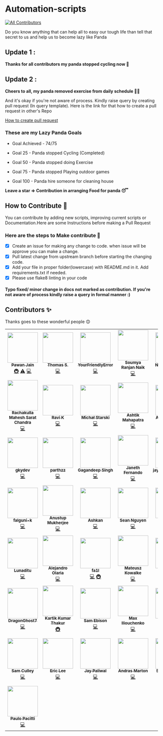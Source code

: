 # Automation-scripts
<!-- ALL-CONTRIBUTORS-BADGE:START - Do not remove or modify this section -->
[![All Contributors](https://img.shields.io/badge/all_contributors-50-orange.svg?style=flat-square)](#contributors-)
<!-- ALL-CONTRIBUTORS-BADGE:END -->

Do you know anything that can help all to easy our tough life than tell that secret to us and help us to become lazy like Panda

## Update 1 :
**Thanks for all contributors my panda stopped cycling now 🛴** 

## Update 2 :
**Cheers to all, my panda removed exercise from daily schedule 🤸‍♂️**

And it's okay if you're not aware of process. Kindly raise query by creating pull request (In query template). Here is the link for that how to create a pull request in other's Repo

[How to create pull request](https://opensource.com/article/19/7/create-pull-request-github)

### These are my Lazy Panda Goals

* Goal Achieved - 74/75

* Goal 25 - Panda stopped Cycling (Completed)
* Goal 50 - Panda stopped doing Exercise
* Goal 75 - Panda stopped Playing outdoor games
* Goal 100 - Panda hire someone for cleaning house

**Leave a star => Contribution in arranging Food for panda 😴**

## How to Contribute 🤔

You can contribute by adding new scripts, improving current scripts or Documentation.Here are some Instructions
before making a Pull Request

### Here are the steps to Make contribute 👣

- [x] Create an issue for making any change to code. when issue will be approve you can make a change.
- [x] Pull latest change from upstream branch before starting the changing code.
- [x] Add your file in proper folder(lowercase) with README.md in it. Add requirements.txt if needed.
- [x] Please use flake8 linting in your code

#### Typo fixed/ minor change in docs not marked as contribution. If you're not aware of process kindly raise a query in formal manner :)
## Contributors ✨

Thanks goes to these wonderful people 😊

<!-- ALL-CONTRIBUTORS-LIST:START - Do not remove or modify this section -->
<!-- prettier-ignore-start -->
<!-- markdownlint-disable -->
<table>
  <tr>
    <td align="center"><a href="https://github.com/pawangeek"><img src="https://avatars0.githubusercontent.com/u/42181691?v=4" width="100px;" alt=""/><br /><sub><b>Pawan Jain</b></sub></a><br /><a href="#infra-pawangeek" title="Infrastructure (Hosting, Build-Tools, etc)">🚇</a> <a href="https://github.com/python-geeks/Automation-scripts/commits?author=pawangeek" title="Tests">⚠️</a> <a href="https://github.com/python-geeks/Automation-scripts/commits?author=pawangeek" title="Code">💻</a></td>
    <td align="center"><a href="https://github.com/Sacrezar"><img src="https://avatars2.githubusercontent.com/u/38185428?v=4" width="100px;" alt=""/><br /><sub><b>Thomas S.</b></sub></a><br /><a href="https://github.com/python-geeks/Automation-scripts/commits?author=Sacrezar" title="Code">💻</a></td>
    <td align="center"><a href="https://github.com/YourFriendlyError"><img src="https://avatars3.githubusercontent.com/u/41340245?v=4" width="100px;" alt=""/><br /><sub><b>YourFriendlyError</b></sub></a><br /><a href="https://github.com/python-geeks/Automation-scripts/commits?author=YourFriendlyError" title="Code">💻</a></td>
    <td align="center"><a href="https://github.com/SoumyaRanjanNaik"><img src="https://avatars3.githubusercontent.com/u/44408204?v=4" width="100px;" alt=""/><br /><sub><b>Soumya Ranjan Naik</b></sub></a><br /><a href="https://github.com/python-geeks/Automation-scripts/commits?author=SoumyaRanjanNaik" title="Code">💻</a></td>
    <td align="center"><a href="http://niccolomarcon.it"><img src="https://avatars1.githubusercontent.com/u/9902267?v=4" width="100px;" alt=""/><br /><sub><b>Niccolò Marcon</b></sub></a><br /><a href="https://github.com/python-geeks/Automation-scripts/commits?author=niccolomarcon" title="Code">💻</a></td>
    <td align="center"><a href="http://hpnightowl.github.io"><img src="https://avatars1.githubusercontent.com/u/48650798?v=4" width="100px;" alt=""/><br /><sub><b>HARSH</b></sub></a><br /><a href="https://github.com/python-geeks/Automation-scripts/commits?author=hpnightowl" title="Code">💻</a></td>
    <td align="center"><a href="https://www.linkedin.com/in/javier-marina-miranda-1a12111a0/"><img src="https://avatars1.githubusercontent.com/u/2737599?v=4" width="100px;" alt=""/><br /><sub><b>Javi Marina</b></sub></a><br /><a href="https://github.com/python-geeks/Automation-scripts/commits?author=javmarina" title="Code">💻</a></td>
  </tr>
  <tr>
    <td align="center"><a href="https://github.com/maheshschand"><img src="https://avatars0.githubusercontent.com/u/56237961?v=4" width="100px;" alt=""/><br /><sub><b>Rachakulla Mahesh Sarat Chandra</b></sub></a><br /><a href="https://github.com/python-geeks/Automation-scripts/commits?author=maheshschand" title="Code">💻</a></td>
    <td align="center"><a href="https://github.com/rkgeekoftheweek"><img src="https://avatars2.githubusercontent.com/u/50319065?v=4" width="100px;" alt=""/><br /><sub><b>Ravi K</b></sub></a><br /><a href="https://github.com/python-geeks/Automation-scripts/commits?author=rkgeekoftheweek" title="Code">💻</a></td>
    <td align="center"><a href="https://github.com/michalStarski"><img src="https://avatars3.githubusercontent.com/u/32843198?v=4" width="100px;" alt=""/><br /><sub><b>Michał Starski</b></sub></a><br /><a href="https://github.com/python-geeks/Automation-scripts/commits?author=michalStarski" title="Code">💻</a></td>
    <td align="center"><a href="https://github.com/fieryash"><img src="https://avatars2.githubusercontent.com/u/48550799?v=4" width="100px;" alt=""/><br /><sub><b>Ashtik Mahapatra</b></sub></a><br /><a href="https://github.com/python-geeks/Automation-scripts/commits?author=fieryash" title="Code">💻</a></td>
    <td align="center"><a href="https://github.com/aayuv17"><img src="https://avatars0.githubusercontent.com/u/59158445?v=4" width="100px;" alt=""/><br /><sub><b>Aayushi Varma</b></sub></a><br /><a href="https://github.com/python-geeks/Automation-scripts/commits?author=aayuv17" title="Code">💻</a></td>
    <td align="center"><a href="https://github.com/Aakasha01Agarwal"><img src="https://avatars0.githubusercontent.com/u/58568036?v=4" width="100px;" alt=""/><br /><sub><b>Aakash Agarwal</b></sub></a><br /><a href="https://github.com/python-geeks/Automation-scripts/commits?author=Aakasha01Agarwal" title="Code">💻</a></td>
    <td align="center"><a href="https://www.linkedin.com/in/shubham-singh-356ba5168"><img src="https://avatars0.githubusercontent.com/u/47265493?v=4" width="100px;" alt=""/><br /><sub><b>suubh</b></sub></a><br /><a href="https://github.com/python-geeks/Automation-scripts/commits?author=suubh" title="Code">💻</a></td>
  </tr>
  <tr>
    <td align="center"><a href="https://github.com/gkydev"><img src="https://avatars3.githubusercontent.com/u/26537245?v=4" width="100px;" alt=""/><br /><sub><b>gkydev</b></sub></a><br /><a href="https://github.com/python-geeks/Automation-scripts/commits?author=gkydev" title="Code">💻</a></td>
    <td align="center"><a href="https://github.com/parth93QA"><img src="https://avatars1.githubusercontent.com/u/55730488?v=4" width="100px;" alt=""/><br /><sub><b>parthzz</b></sub></a><br /><a href="https://github.com/python-geeks/Automation-scripts/commits?author=parth93QA" title="Code">💻</a></td>
    <td align="center"><a href="https://github.com/GaganSingh5"><img src="https://avatars1.githubusercontent.com/u/32139101?v=4" width="100px;" alt=""/><br /><sub><b>Gagandeep Singh</b></sub></a><br /><a href="https://github.com/python-geeks/Automation-scripts/commits?author=GaganSingh5" title="Code">💻</a></td>
    <td align="center"><a href="http://www.linkedin.com/in/janethfernando"><img src="https://avatars0.githubusercontent.com/u/35697678?v=4" width="100px;" alt=""/><br /><sub><b>Janeth Fernando</b></sub></a><br /><a href="https://github.com/python-geeks/Automation-scripts/commits?author=janethavi" title="Code">💻</a></td>
    <td align="center"><a href="https://jayaganeshkumar.me/"><img src="https://avatars0.githubusercontent.com/u/56192588?v=4" width="100px;" alt=""/><br /><sub><b>jayaganeshkumar</b></sub></a><br /><a href="https://github.com/python-geeks/Automation-scripts/commits?author=jayaganeshkumar" title="Code">💻</a></td>
    <td align="center"><a href="https://github.com/SaiSrichandra"><img src="https://avatars1.githubusercontent.com/u/53914157?v=4" width="100px;" alt=""/><br /><sub><b>SaiSrichandra</b></sub></a><br /><a href="https://github.com/python-geeks/Automation-scripts/commits?author=SaiSrichandra" title="Code">💻</a></td>
    <td align="center"><a href="https://github.com/shubhampawar"><img src="https://avatars1.githubusercontent.com/u/20047900?v=4" width="100px;" alt=""/><br /><sub><b>Shubham Pawar</b></sub></a><br /><a href="https://github.com/python-geeks/Automation-scripts/commits?author=shubhampawar" title="Code">💻</a></td>
  </tr>
  <tr>
    <td align="center"><a href="https://github.com/falguni-k"><img src="https://avatars3.githubusercontent.com/u/49592710?v=4" width="100px;" alt=""/><br /><sub><b>falguni-k</b></sub></a><br /><a href="https://github.com/python-geeks/Automation-scripts/commits?author=falguni-k" title="Code">💻</a></td>
    <td align="center"><a href="https://www.linkedin.com/in/anustup-mukherjee-26755a198/"><img src="https://avatars0.githubusercontent.com/u/60361231?v=4" width="100px;" alt=""/><br /><sub><b>Anustup Mukherjee</b></sub></a><br /><a href="https://github.com/python-geeks/Automation-scripts/commits?author=Anustup900" title="Code">💻</a></td>
    <td align="center"><a href="http://ashkankamyab.com"><img src="https://avatars2.githubusercontent.com/u/18688356?v=4" width="100px;" alt=""/><br /><sub><b>Ashkan</b></sub></a><br /><a href="https://github.com/python-geeks/Automation-scripts/commits?author=ashkankamyab" title="Code">💻</a></td>
    <td align="center"><a href="https://github.com/senguyen1011"><img src="https://avatars2.githubusercontent.com/u/52718953?v=4" width="100px;" alt=""/><br /><sub><b>Sean Nguyen</b></sub></a><br /><a href="https://github.com/python-geeks/Automation-scripts/commits?author=senguyen1011" title="Code">💻</a></td>
    <td align="center"><a href="http://findabhinand.com/"><img src="https://avatars2.githubusercontent.com/u/35622449?v=4" width="100px;" alt=""/><br /><sub><b>Abhinand</b></sub></a><br /><a href="https://github.com/python-geeks/Automation-scripts/commits?author=abhinand5" title="Code">💻</a></td>
    <td align="center"><a href="https://github.com/varuntumbe"><img src="https://avatars0.githubusercontent.com/u/44541344?v=4" width="100px;" alt=""/><br /><sub><b>Varun Hegde</b></sub></a><br /><a href="https://github.com/python-geeks/Automation-scripts/commits?author=varuntumbe" title="Code">💻</a></td>
    <td align="center"><a href="https://www.edoardoottavianelli.it"><img src="https://avatars3.githubusercontent.com/u/35783570?v=4" width="100px;" alt=""/><br /><sub><b>gilfoyle97</b></sub></a><br /><a href="https://github.com/python-geeks/Automation-scripts/commits?author=edoardottt" title="Code">💻</a></td>
  </tr>
  <tr>
    <td align="center"><a href="https://github.com/Lunaditu"><img src="https://avatars3.githubusercontent.com/u/54706346?v=4" width="100px;" alt=""/><br /><sub><b>Lunaditu</b></sub></a><br /><a href="https://github.com/python-geeks/Automation-scripts/commits?author=Lunaditu" title="Code">💻</a></td>
    <td align="center"><a href="https://github.com/aolaria"><img src="https://avatars3.githubusercontent.com/u/29619252?v=4" width="100px;" alt=""/><br /><sub><b>Alejandro Olaria</b></sub></a><br /><a href="https://github.com/python-geeks/Automation-scripts/commits?author=aolaria" title="Code">💻</a></td>
    <td align="center"><a href="https://github.com/fa1l"><img src="https://avatars2.githubusercontent.com/u/19634523?v=4" width="100px;" alt=""/><br /><sub><b>fa1l</b></sub></a><br /><a href="https://github.com/python-geeks/Automation-scripts/commits?author=fa1l" title="Code">💻</a> <a href="#infra-fa1l" title="Infrastructure (Hosting, Build-Tools, etc)">🚇</a></td>
    <td align="center"><a href="https://github.com/mateuszkowalke"><img src="https://avatars2.githubusercontent.com/u/46397613?v=4" width="100px;" alt=""/><br /><sub><b>Mateusz Kowalke</b></sub></a><br /><a href="https://github.com/python-geeks/Automation-scripts/commits?author=mateuszkowalke" title="Code">💻</a></td>
    <td align="center"><a href="https://www.linkedin.com/in/sonu-saha-a97754131/"><img src="https://avatars1.githubusercontent.com/u/42694653?v=4" width="100px;" alt=""/><br /><sub><b>Sonu Saha</b></sub></a><br /><a href="https://github.com/python-geeks/Automation-scripts/commits?author=thevirtualbuddy" title="Code">💻</a></td>
    <td align="center"><a href="http://www.linkedin.com/in/devmahmoud10/"><img src="https://avatars2.githubusercontent.com/u/8964887?v=4" width="100px;" alt=""/><br /><sub><b>Mahmoud Ahmed</b></sub></a><br /><a href="https://github.com/python-geeks/Automation-scripts/commits?author=DevMahmoud10" title="Code">💻</a></td>
    <td align="center"><a href="https://github.com/Kirkkm"><img src="https://avatars2.githubusercontent.com/u/19214317?v=4" width="100px;" alt=""/><br /><sub><b>Kirk</b></sub></a><br /><a href="https://github.com/python-geeks/Automation-scripts/commits?author=Kirkkm" title="Code">💻</a></td>
  </tr>
  <tr>
    <td align="center"><a href="https://github.com/DragonGhost7"><img src="https://avatars1.githubusercontent.com/u/42487264?v=4" width="100px;" alt=""/><br /><sub><b>DragonGhost7</b></sub></a><br /><a href="https://github.com/python-geeks/Automation-scripts/commits?author=DragonGhost7" title="Code">💻</a></td>
    <td align="center"><a href="https://github.com/Kartik-byte"><img src="https://avatars0.githubusercontent.com/u/72177299?v=4" width="100px;" alt=""/><br /><sub><b>Kartik Kumar Thakur</b></sub></a><br /><a href="#infra-Kartik-byte" title="Infrastructure (Hosting, Build-Tools, etc)">🚇</a></td>
    <td align="center"><a href="http://samebison.ir"><img src="https://avatars3.githubusercontent.com/u/23361794?v=4" width="100px;" alt=""/><br /><sub><b>Sam Ebison</b></sub></a><br /><a href="https://github.com/python-geeks/Automation-scripts/commits?author=ebsa491" title="Code">💻</a></td>
    <td align="center"><a href="https://github.com/maxily1"><img src="https://avatars1.githubusercontent.com/u/55281456?v=4" width="100px;" alt=""/><br /><sub><b>Max Iliouchenko</b></sub></a><br /><a href="https://github.com/python-geeks/Automation-scripts/commits?author=maxily1" title="Code">💻</a></td>
    <td align="center"><a href="https://corleone77.github.io/"><img src="https://avatars2.githubusercontent.com/u/34139210?v=4" width="100px;" alt=""/><br /><sub><b>cor77</b></sub></a><br /><a href="https://github.com/python-geeks/Automation-scripts/commits?author=corleone77" title="Code">💻</a></td>
    <td align="center"><a href="https://bit.ly/2ZzPAO4"><img src="https://avatars1.githubusercontent.com/u/54172306?v=4" width="100px;" alt=""/><br /><sub><b>Fenris Lycaon</b></sub></a><br /><a href="https://github.com/python-geeks/Automation-scripts/commits?author=TheFenrisLycaon" title="Code">💻</a></td>
    <td align="center"><a href="https://lucasvanhaaren.github.io/"><img src="https://avatars0.githubusercontent.com/u/29121316?v=4" width="100px;" alt=""/><br /><sub><b>vhash</b></sub></a><br /><a href="https://github.com/python-geeks/Automation-scripts/commits?author=LucasVanHaaren" title="Code">💻</a></td>
  </tr>
  <tr>
    <td align="center"><a href="https://www.samculley.co.uk"><img src="https://avatars1.githubusercontent.com/u/3237705?v=4" width="100px;" alt=""/><br /><sub><b>Sam Culley</b></sub></a><br /><a href="https://github.com/python-geeks/Automation-scripts/commits?author=sculley" title="Code">💻</a></td>
    <td align="center"><a href="https://github.com/happyeric77"><img src="https://avatars2.githubusercontent.com/u/52155607?v=4" width="100px;" alt=""/><br /><sub><b>Eric Lee</b></sub></a><br /><a href="https://github.com/python-geeks/Automation-scripts/commits?author=happyeric77" title="Code">💻</a></td>
    <td align="center"><a href="https://github.com/jaypaliwal1212"><img src="https://avatars3.githubusercontent.com/u/50298189?v=4" width="100px;" alt=""/><br /><sub><b>Jay Paliwal</b></sub></a><br /><a href="https://github.com/python-geeks/Automation-scripts/commits?author=jaypaliwal1212" title="Code">💻</a></td>
    <td align="center"><a href="https://placeonthe.net"><img src="https://avatars2.githubusercontent.com/u/54643953?v=4" width="100px;" alt=""/><br /><sub><b>Andras Marton</b></sub></a><br /><a href="https://github.com/python-geeks/Automation-scripts/commits?author=am401" title="Code">💻</a></td>
    <td align="center"><a href="https://github.com/SakshiUppoor"><img src="https://avatars2.githubusercontent.com/u/46474346?v=4" width="100px;" alt=""/><br /><sub><b>Sakshi Uppoor</b></sub></a><br /><a href="https://github.com/python-geeks/Automation-scripts/commits?author=SakshiUppoor" title="Code">💻</a></td>
    <td align="center"><a href="https://github.com/ferhah"><img src="https://avatars1.githubusercontent.com/u/13720538?v=4" width="100px;" alt=""/><br /><sub><b>Ferdinand Hahmann</b></sub></a><br /><a href="https://github.com/python-geeks/Automation-scripts/commits?author=ferhah" title="Code">💻</a></td>
    <td align="center"><a href="https://github.com/Ajay-Raj-S"><img src="https://avatars0.githubusercontent.com/u/29999212?v=4" width="100px;" alt=""/><br /><sub><b>Ajay Raj</b></sub></a><br /><a href="https://github.com/python-geeks/Automation-scripts/commits?author=Ajay-Raj-S" title="Code">💻</a></td>
  </tr>
  <tr>
    <td align="center"><a href="https://paulopacitti.itch.io"><img src="https://avatars1.githubusercontent.com/u/18006523?v=4" width="100px;" alt=""/><br /><sub><b>Paulo Pacitti</b></sub></a><br /><a href="https://github.com/python-geeks/Automation-scripts/commits?author=paulopacitti" title="Code">💻</a></td>
  </tr>
</table>

<!-- markdownlint-enable -->
<!-- prettier-ignore-end -->
<!-- ALL-CONTRIBUTORS-LIST:END -->